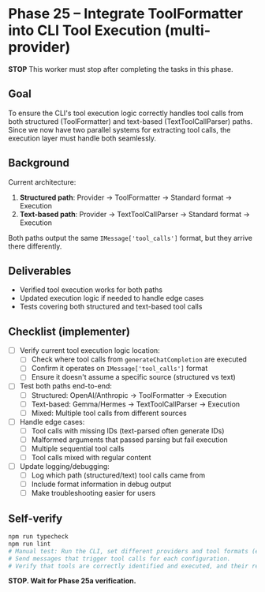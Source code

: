 # Phase 25 – Integrate ToolFormatter into CLI Tool Execution (multi-provider)

**STOP**
This worker must stop after completing the tasks in this phase.

## Goal

To ensure the CLI's tool execution logic correctly handles tool calls from both structured (ToolFormatter) and text-based (TextToolCallParser) paths. Since we now have two parallel systems for extracting tool calls, the execution layer must handle both seamlessly.

## Background

Current architecture:

1. **Structured path**: Provider → ToolFormatter → Standard format → Execution
2. **Text-based path**: Provider → TextToolCallParser → Standard format → Execution

Both paths output the same `IMessage['tool_calls']` format, but they arrive there differently.

## Deliverables

- Verified tool execution works for both paths
- Updated execution logic if needed to handle edge cases
- Tests covering both structured and text-based tool calls

## Checklist (implementer)

- [ ] Verify current tool execution logic location:
  - [ ] Check where tool calls from `generateChatCompletion` are executed
  - [ ] Confirm it operates on `IMessage['tool_calls']` format
  - [ ] Ensure it doesn't assume a specific source (structured vs text)

- [ ] Test both paths end-to-end:
  - [ ] Structured: OpenAI/Anthropic → ToolFormatter → Execution
  - [ ] Text-based: Gemma/Hermes → TextToolCallParser → Execution
  - [ ] Mixed: Multiple tool calls from different sources

- [ ] Handle edge cases:
  - [ ] Tool calls with missing IDs (text-parsed often generate IDs)
  - [ ] Malformed arguments that passed parsing but fail execution
  - [ ] Multiple sequential tool calls
  - [ ] Tool calls mixed with regular content

- [ ] Update logging/debugging:
  - [ ] Log which path (structured/text) tool calls came from
  - [ ] Include format information in debug output
  - [ ] Make troubleshooting easier for users

## Self-verify

```bash
npm run typecheck
npm run lint
# Manual test: Run the CLI, set different providers and tool formats (e.g., /provider openai /toolformat openai, then /provider anthropic /toolformat anthropic).
# Send messages that trigger tool calls for each configuration.
# Verify that tools are correctly identified and executed, and their results are processed.
```

**STOP. Wait for Phase 25a verification.**
